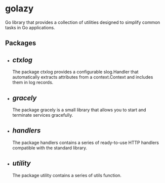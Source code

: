 # golazy

Go library that provides a collection of utilities designed to simplify common tasks in Go applications.

## Packages

* _ctxlog_
    - 
    The package ctxlog provides a configurable slog.Handler that automatically extracts attributes from a context.Context and includes them in log records.

* _gracely_
    - 
    The package gracely is a small library that allows you to start and terminate services gracefully.

* _handlers_
    - 
    The package handlers contains a series of ready-to-use HTTP handlers compatible with the standard library.

* _utility_
    -
    The package utility contains a series of utils function.